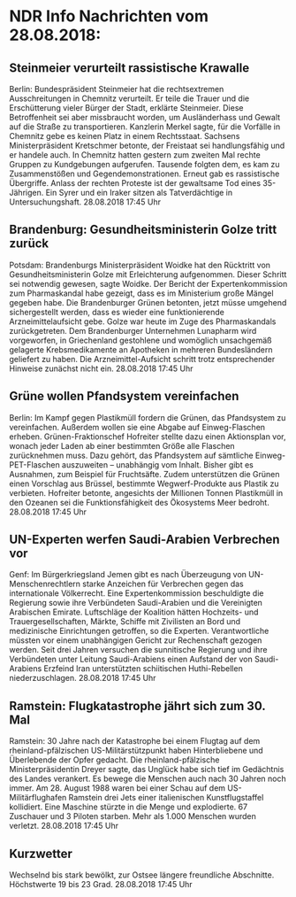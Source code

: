 # NDR Info Nachrichten vom 28.08.2018:


## Steinmeier verurteilt rassistische Krawalle
Berlin: Bundespräsident Steinmeier hat die rechtsextremen Ausschreitungen in Chemnitz verurteilt. Er teile die Trauer und die Erschütterung vieler Bürger der Stadt, erklärte Steinmeier. Diese Betroffenheit sei aber missbraucht worden, um Ausländerhass und Gewalt auf die Straße zu transportieren. Kanzlerin Merkel sagte, für die Vorfälle in Chemnitz gebe es keinen Platz in einem Rechtsstaat. Sachsens Ministerpräsident Kretschmer betonte, der Freistaat sei handlungsfähig und er handele auch. In Chemnitz hatten gestern zum zweiten Mal rechte Gruppen zu Kundgebungen aufgerufen. Tausende folgten dem, es kam zu Zusammenstößen und Gegendemonstrationen. Erneut gab es rassistische Übergriffe. Anlass der rechten Proteste ist der gewaltsame Tod eines 35-Jährigen. Ein Syrer und ein Iraker sitzen als Tatverdächtige in Untersuchungshaft. 28.08.2018 17:45 Uhr 

## Brandenburg: Gesundheitsministerin Golze tritt zurück
Potsdam: 		Brandenburgs Ministerpräsident Woidke hat den Rücktritt von Gesundheitsministerin Golze mit Erleichterung aufgenommen. Dieser Schritt sei notwendig gewesen, sagte Woidke. Der Bericht der Expertenkommission zum Pharmaskandal habe gezeigt, dass es im Ministerium große Mängel gegeben habe. Die Brandenburger Grünen betonten, jetzt müsse umgehend sichergestellt werden, dass es wieder eine funktionierende Arzneimittelaufsicht gebe. Golze war heute im Zuge des Pharmaskandals zurückgetreten. Dem Brandenburger Unternehmen Lunapharm wird vorgeworfen, in Griechenland gestohlene und womöglich unsachgemäß gelagerte Krebsmedikamente an Apotheken in mehreren Bundesländern geliefert zu haben. Die Arzneimittel-Aufsicht schritt trotz entsprechender Hinweise zunächst nicht ein. 28.08.2018 17:45 Uhr 

## Grüne wollen Pfandsystem vereinfachen
Berlin: Im Kampf gegen Plastikmüll fordern die Grünen, das Pfandsystem zu vereinfachen. Außerdem wollen sie eine Abgabe auf Einweg-Flaschen erheben. Grünen-Fraktionschef Hofreiter stellte dazu einen Aktionsplan vor, wonach jeder Laden ab einer bestimmten Größe alle Flaschen zurücknehmen muss. Dazu gehört, das Pfandsystem auf sämtliche Einweg-PET-Flaschen auszuweiten – unabhängig vom Inhalt. Bisher gibt es Ausnahmen, zum Beispiel für Fruchtsäfte. Zudem unterstützen die Grünen einen Vorschlag aus Brüssel, bestimmte Wegwerf-Produkte aus Plastik zu verbieten. Hofreiter betonte, angesichts der Millionen Tonnen Plastikmüll in den Ozeanen sei die Funktionsfähigkeit des Ökosystems Meer bedroht. 28.08.2018 17:45 Uhr 

## UN-Experten werfen Saudi-Arabien Verbrechen vor
Genf: Im Bürgerkriegsland Jemen gibt es nach Überzeugung von UN-Menschenrechtlern starke Anzeichen für Verbrechen gegen das internationale Völkerrecht. Eine Expertenkommission beschuldigte die Regierung sowie ihre Verbündeten Saudi-Arabien und die Vereinigten Arabischen Emirate. Luftschläge der Koalition hätten Hochzeits- und Trauergesellschaften, Märkte, Schiffe mit Zivilisten an Bord und medizinische Einrichtungen getroffen, so die Experten. Verantwortliche müssten vor einem unabhängigen Gericht zur Rechenschaft gezogen werden. Seit drei Jahren versuchen die sunnitische Regierung und ihre Verbündeten unter Leitung Saudi-Arabiens einen Aufstand der von Saudi-Arabiens Erzfeind Iran unterstützten schiitischen Huthi-Rebellen niederzuschlagen. 28.08.2018 17:45 Uhr 

## Ramstein: Flugkatastrophe jährt sich zum 30. Mal
Ramstein: 			30 Jahre nach der Katastrophe bei einem Flugtag auf dem rheinland-pfälzischen US-Militärstützpunkt haben Hinterbliebene und Überlebende der Opfer gedacht. Die rheinland-pfälzische Ministerpräsidentin Dreyer sagte, das Unglück habe sich tief im Gedächtnis des Landes verankert. Es bewege die Menschen auch nach 30 Jahren noch immer. Am 28. August 1988 waren bei einer Schau auf dem US-Militärflughafen Ramstein drei Jets einer italienischen Kunstflugstaffel kollidiert. Eine Maschine stürzte in die Menge und explodierte. 67 Zuschauer und 3 Piloten starben. Mehr als 1.000 Menschen wurden verletzt. 28.08.2018 17:45 Uhr 

## Kurzwetter
Wechselnd bis stark bewölkt, zur Ostsee längere freundliche Abschnitte. Höchstwerte 19 bis 23 Grad. 28.08.2018 17:45 Uhr 
